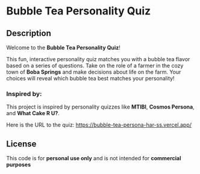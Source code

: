 ﻿# Bubble Tea Personality Quiz

## Description
Welcome to the **Bubble Tea Personality Quiz**!

This fun, interactive personality quiz matches you with a bubble tea flavor based on a series of questions. Take on the role of a farmer in the cozy town of **Boba Springs** and make decisions about life on the farm. Your choices will reveal which bubble tea best matches your personality!

### Inspired by:
This project is inspired by personality quizzes like **MTIBI**, **Cosmos Persona**, and **What Cake R U?**.

Here is the URL to the quiz: https://bubble-tea-persona-har-ss.vercel.app/

## License
This code is for **personal use only** and is not intended for **commercial purposes**
